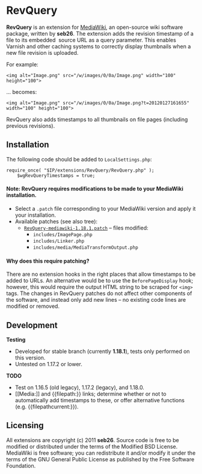 RevQuery
====================

**RevQuery** is an extension for [MediaWiki](http://www.mediawiki.org/wiki/MediaWiki), an open-source wiki software package, written by **seb26**. The extension adds the revision timestamp of a file to its embedded <img> source URL as a query parameter. This enables Varnish and other caching systems to correctly display thumbnails when a new file revision is uploaded.

For example:

    <img alt="Image.png" src="/w/images/0/0a/Image.png" width="100" height="100">

... becomes:

    <img alt="Image.png" src="/w/images/0/0a/Image.png?t=20120127161655" width="100" height="100">

RevQuery also adds timestamps to all thumbnails on file pages (including previous revisions).

Installation
------------

The following code should be added to `LocalSettings.php`:

    require_once( "$IP/extensions/RevQuery/RevQuery.php" );
        $wgRevQueryTimestamps = true;

#### Note: RevQuery requires modifications to be made to your MediaWiki installation.

* Select a `.patch` file corresponding to your MediaWiki version and apply it your installation.
* Available patches (see also tree):
    * [`RevQuery-mediawiki-1.18.1.patch`](https://raw.github.com/seb26/revquery/master/RevQuery-mediawiki-1.18.1.patch) &ndash; files modified:
        * `includes/ImagePage.php`
        * `includes/Linker.php`
        * `includes/media/MediaTransformOutput.php`

#### Why does this require patching?

There are no extension hooks in the right places that allow timestamps to be added to URLs. An alternative would be to use the `BeforePageDisplay` hook; however, this would require the output HTML string to be scraped for `<img>` tags. The changes in RevQuery patches do not affect other components of the software, and instead only add new lines &ndash; no existing code lines are modified or removed.

Development
-----------

**Testing**

* Developed for stable branch (currently **1.18.1**), tests only performed on this version.
* Untested on 1.17.2 or lower.

**TODO**

* Test on 1.16.5 (old legacy), 1.17.2 (legacy), and 1.18.0.
* [[Media:]] and {{filepath:}} links; determine whether or not to automatically add timestamps to these, or offer alternative functions (e.g. {{filepathcurrent:}}).

Licensing
---------

All extensions are copyright (c) 2011 **seb26**. Source code is free to be modified or distributed under the terms of the Modified BSD License. MediaWiki is free software; you can redistribute it and/or modify it under the terms of the GNU General Public License as published by the Free Software Foundation.
